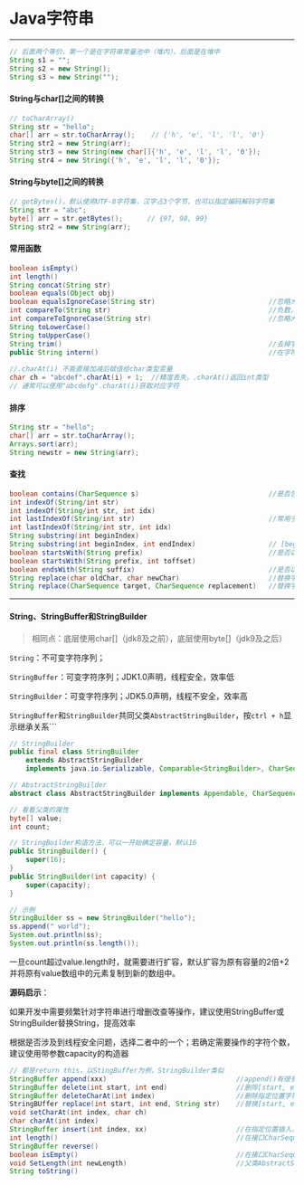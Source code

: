 # Java字符串

---

```java
// 后面两个等价，第一个是在字符串常量池中（堆内），后面是在堆中
String s1 = "";
String s2 = new String();
String s3 = new String("");
```

#### String与char[]之间的转换

```java
// toCharArray()
String str = "hello";
char[] arr = str.toCharArray();    // {'h', 'e', 'l', 'l', '0'}
String str2 = new String(arr);
String str3 = new String(new char[]{'h', 'e', 'l', 'l', '0'});
String str4 = new String({'h', 'e', 'l', 'l', '0'});
```

#### String与byte[]之间的转换

```java
// getBytes()，默认使用UTF-8字符集，汉字占3个字节，也可以指定编码解码字符集
String str = "abc";
byte[] arr = str.getBytes();      // {97, 98, 99}
String str2 = new String(arr);
```

#### 常用函数

```java
boolean isEmpty()
int length()
String concat(String str)
boolean equals(Object obj)
boolean equalsIgnoreCase(String str)                            //忽略大小写比较
int compareTo(String str)                                       //负数，0，正数
int compareToIgnoreCase(String str)                             //忽略大小写比较
String toLowerCase()
String toUpperCase()
String trim()                                                   //去掉字符串前后空格
public String intern()                                          //在字符串常量池中共享
    
//.charAt(i) 不能直接加减后赋值给char类型变量
char ch = "abcdef".charAt(i) + 1;  //精度丢失，.charAt()返回int类型
// 通常可以使用"abcdefg".charAt(i)获取对应字符
```

#### 排序

```java
String str = "hello";
char[] arr = str.toCharArray();
Arrays.sort(arr);
String newstr = new String(arr);
```

#### 查找

```java
boolean contains(CharSequence s)                                //是否包含子串
int indexOf(String/int str)
int indexOf(String/int str, int idx)
int lastIndexOf(String/int str)                                 //常用于路径中提取文件名，找"."
int lastIndexOf(String/int str, int idx)
String substring(int beginIndex)            
String substring(int beginIndex, int endIndex)                  // [beginIndex, endIndex)
boolean startsWith(String prefix)                               //是否以字符串s开头
boolean startsWith(String prefix, int toffset)
boolean endsWith(String suffix)                                 //是否以字符串s结束
String replace(char oldChar, char newChar)                      //替换字符
String replace(CharSequence target, CharSequence replacement)   //替换字符串
```

---

#### String、StringBuffer和StringBuilder

> 相同点：底层使用char[]（jdk8及之前），底层使用byte[]（jdk9及之后）

`String`：不可变字符序列；

`StringBuffer`：可变字符序列；JDK1.0声明，线程安全，效率低

`StringBuilder`：可变字符序列；JDK5.0声明，线程不安全，效率高

`StringBuffer`和`StringBuilder`共同父类`AbstractStringBuilder`，按`ctrl + h`显示继承关系```

```java
// StringBuilder
public final class StringBuilder
    extends AbstractStringBuilder
    implements java.io.Serializable, Comparable<StringBuilder>, CharSequence{...}

// AbstractStringBuilder
abstract class AbstractStringBuilder implements Appendable, CharSequence{...}

// 看看父类的属性
byte[] value;
int count;

// StringBuilder构造方法，可以一开始确定容量，默认16
public StringBuilder() {
    super(16);
}
public StringBuilder(int capacity) {
    super(capacity);
}

// 示例
StringBuilder ss = new StringBuilder("hello");
ss.append(" world");
System.out.println(ss);
System.out.println(ss.length());
```

一旦count超过value.length时，就需要进行扩容，默认扩容为原有容量的2倍+2并将原有value数组中的元素复制到新的数组中。

**源码启示**：

如果开发中需要频繁针对字符串进行增删改查等操作，建议使用StringBuffer或StringBuilder替换String，提高效率

根据是否涉及到线程安全问题，选择二者中的一个；若确定需要操作的字符个数，建议使用带参数capacity的构造器

```java
// 都是return this，以StingBuffer为例，StringBuilder类似
StringBuffer append(xxx)                                //append()有很多方法，进行追加
StringBuffer delete(int start, int end)                 //删除[start, end)之间字符
StringBuffer deleteCharAt(int index)                    //删除指定位置字符
StringBUffer replace(int start, int end, String str)    //替换[start, end)之间字符为str
void setCharAt(int index, char ch)
char charAt(int index)
StringBuffer insert(int index, xx)                      //在指定位置插入，很多方法
int length()                                            //在接口CharSequence中
StringBuffer reverse() 
boolean isEmpty()                                       //在接口CharSequence中
void SetLength(int newLength)                           //父类AbstractStringBuilder中
String toString()
```

